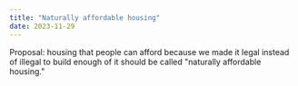```yaml
---
title: "Naturally affordable housing"
date: 2023-11-29
---
```


Proposal: housing that people can afford because we made it legal instead of illegal to build enough of it should be called "naturally affordable housing."